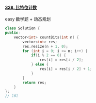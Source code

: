 #### [338. 比特位计数](https://leetcode-cn.com/problems/counting-bits/)

easy 数学题 + 动态规划

```c++
class Solution {
public:
    vector<int> countBits(int n) {
        vector<int> res;
        res.resize(n + 1, 0);
        for (int i = 0; i <= n; i++) {
            if(i % 2 == 0) {
                res[i] = res[i / 2];
            } else {
                res[i] = res[i / 2] + 1;
            }
        }
        return res;
    }
};
// 101
```

